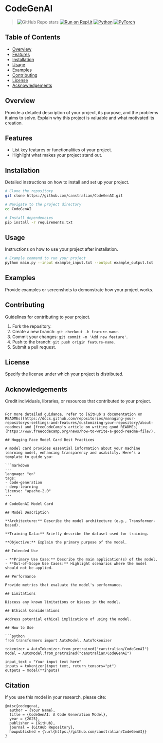 
# CodeGenAI
> ![GitHub Repo stars](https://img.shields.io/github/stars/canstralian/CodeGenAI)
> [![Run on Repl.it](https://replit.com/badge/github/your-username/CodeGenAI)](https://replit.com/@your-username/CodeGenAI)
> [![Python](https://img.shields.io/badge/python-3670A0?style=for-the-badge&logo=python&logoColor=ffdd54)](https://www.python.org/)
> [![PyTorch](https://img.shields.io/badge/PyTorch-%23EE4C2C.svg?style=for-the-badge&logo=PyTorch&logoColor=white)](https://pytorch.org/)

## Table of Contents

- [Overview](#overview)
- [Features](#features)
- [Installation](#installation)
- [Usage](#usage)
- [Examples](#examples)
- [Contributing](#contributing)
- [License](#license)
- [Acknowledgements](#acknowledgements)

## Overview

Provide a detailed description of your project, its purpose, and the problems it aims to solve. Explain why this project is valuable and what motivated its creation.

## Features

- List key features or functionalities of your project.
- Highlight what makes your project stand out.

## Installation

Detailed instructions on how to install and set up your project.

```bash
# Clone the repository
git clone https://github.com/canstralian/CodeGenAI.git

# Navigate to the project directory
cd CodeGenAI

# Install dependencies
pip install -r requirements.txt
```

## Usage

Instructions on how to use your project after installation.

```bash
# Example command to run your project
python main.py --input example_input.txt --output example_output.txt
```

## Examples

Provide examples or screenshots to demonstrate how your project works.

## Contributing

Guidelines for contributing to your project.

1. Fork the repository.
2. Create a new branch: `git checkout -b feature-name`.
3. Commit your changes: `git commit -m 'Add new feature'`.
4. Push to the branch: `git push origin feature-name`.
5. Submit a pull request.

## License

Specify the license under which your project is distributed.

## Acknowledgements

Credit individuals, libraries, or resources that contributed to your project.
```

For more detailed guidance, refer to [GitHub's documentation on READMEs](https://docs.github.com/repositories/managing-your-repositorys-settings-and-features/customizing-your-repository/about-readmes) and [freeCodeCamp's article on writing good READMEs](https://www.freecodecamp.org/news/how-to-write-a-good-readme-file/).

## Hugging Face Model Card Best Practices

A model card provides essential information about your machine learning model, enhancing transparency and usability. Here's a template to guide you:

```markdown
---
language: "en"
tags:
- code-generation
- deep-learning
license: "apache-2.0"
---

# CodeGenAI Model Card

## Model Description

**Architecture:** Describe the model architecture (e.g., Transformer-based).

**Training Data:** Briefly describe the dataset used for training.

**Objective:** Explain the primary purpose of the model.

## Intended Use

- **Primary Use Case:** Describe the main application(s) of the model.
- **Out-of-Scope Use Cases:** Highlight scenarios where the model should not be applied.

## Performance

Provide metrics that evaluate the model's performance.

## Limitations

Discuss any known limitations or biases in the model.

## Ethical Considerations

Address potential ethical implications of using the model.

## How to Use

```python
from transformers import AutoModel, AutoTokenizer

tokenizer = AutoTokenizer.from_pretrained("canstralian/CodeGenAI")
model = AutoModel.from_pretrained("canstralian/CodeGenAI")

input_text = "Your input text here"
inputs = tokenizer(input_text, return_tensors="pt")
outputs = model(**inputs)
```

## Citation

If you use this model in your research, please cite:

```
@misc{codegenai,
  author = {Your Name},
  title = {CodeGenAI: A Code Generation Model},
  year = {2025},
  publisher = {GitHub},
  journal = {GitHub Repository},
  howpublished = {\url{https://github.com/canstralian/CodeGenAI}}
}
```
